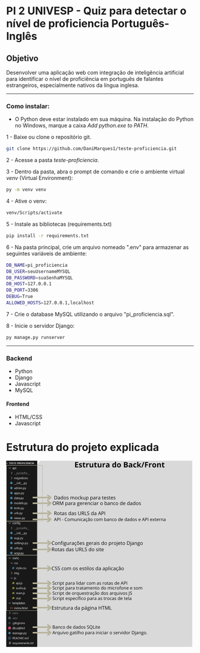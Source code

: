 # PI 2 UNIVESP - Quiz para detectar o nível de proficiencia Português-Inglês

## Objetivo
Desenvolver uma aplicação web com integração de inteligência artificial para identificar o nível de proficiência em português de falantes estrangeiros, especialmente nativos da língua inglesa.

----------------------------------------------------------

### Como instalar:

- O Python deve estar instalado em sua máquina. Na instalação do Python no Windows, marque a caixa *Add python.exe to PATH*.

1 - Baixe ou clone o repositório git.

```bash
git clone https://github.com/DaniMarques1/teste-proficiencia.git
```

2 - Acesse a pasta *teste-proficiencia*.

3 - Dentro da pasta, abra o prompt de comando e crie o ambiente virtual *venv* (Virtual Environment):
```bash
py -m venv venv
```

4 - Ative o venv:
```bash
venv/Scripts/activate
```

5 - Instale as bibliotecas (requirements.txt)
```bash
pip install -r requirements.txt
```

6 - Na pasta principal, crie um arquivo nomeado ".env" para armazenar as seguintes variáveis de ambiente:
```bash 
DB_NAME=pi_proficiencia
DB_USER=seuUsernameMYSQL
DB_PASSWORD=suaSenhaMYSQL
DB_HOST=127.0.0.1
DB_PORT=3306
DEBUG=True
ALLOWED_HOSTS=127.0.0.1,localhost
```

7 - Crie o database MySQL utilizando o arquivo "pi_proficiencia.sql".

8 - Inicie o servidor Django:
```bash
py manage.py runserver
```

----------------------------------------------------------

### Backend

- Python
- Django
- Javascript
- MySQL

#### Frontend

- HTML/CSS
- Javascript

# Estrutura do projeto explicada

![Estrutura da Página](static/img/estrutura_pagina.png)



